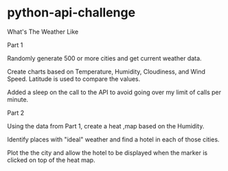 # python-api-challenge
What's The Weather Like

Part 1

Randomly generate 500 or more cities and get current weather data.

Create charts based on Temperature, Humidity, Cloudiness, and Wind Speed.  Latitude is used to compare the values.

Added a sleep on the call to the API to avoid going over my limit of calls per minute.

Part 2

Using the data from Part 1, create a heat ,map based on the Humidity.  

Identify places with "ideal" weather and find a hotel in each of those cities.

Plot the the city and allow the hotel to be displayed when the marker is clicked on top of the heat map.



